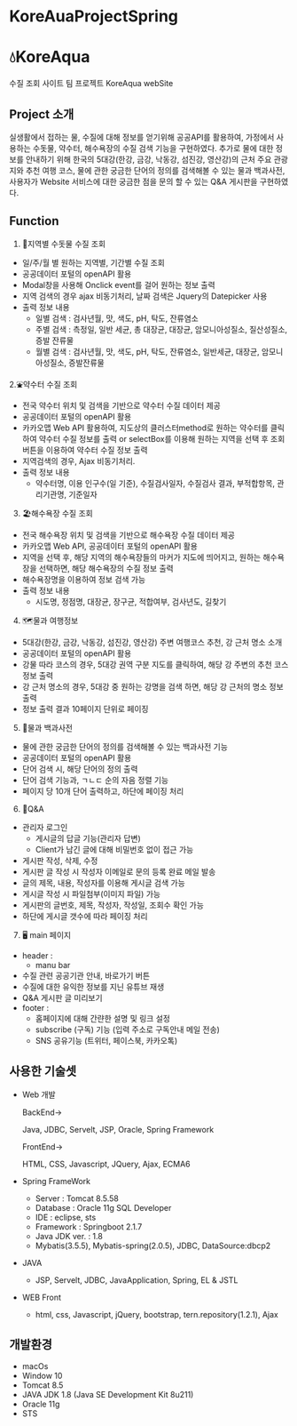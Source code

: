 # KoreAuaProjectSpring


# 💧KoreAqua

수질 조회 사이트 팀 프로젝트  KoreAqua webSite

## Project 소개

실생활에서 접하는 물, 수질에 대해 정보를 얻기위해 공공API를 활용하여, 가정에서 사용하는 수돗물, 약수터, 해수욕장의 수질 검색 기능을 구현하였다. 추가로 물에 대한 정보를 안내하기 위해 한국의 5대강(한강, 금강, 낙동강, 섬진강, 영산강)의 근처 주요 관광지와 추천 여행 코스, 물에 관한 궁금한 단어의 정의를 검색해볼 수 있는 물과 백과사전, 사용자가 Website 서비스에 대한 궁금한 점을 문의 할 수 있는 Q&A 게시판을 구현하였다.

## Function

1. 🚿지역별 수돗물 수질 조회
- 일/주/월 별 원하는 지역별, 기간별 수질 조회
- 공공데이터 포털의 openAPI 활용
- Modal창을 사용해 Onclick event를 걸어 원하는 정보 출력
- 지역 검색의 경우 ajax 비동기처리, 날짜 검색은 Jquery의 Datepicker 사용
- 출력 정보 내용
    - 일별 검색 : 검사년월, 맛, 색도, pH, 탁도, 잔류염소
    - 주별 검색 : 측정일, 일반 세균, 총 대장균, 대장균, 암모니아성질소, 질산성질소, 증발 잔류물
    - 월별 검색 : 검사년월, 맛, 색도, pH, 탁도, 잔류염소, 일반세균, 대장균, 암모니아성질소, 증발잔류물

2.⛲약수터 수질 조회
- 전국 약수터 위치 및 검색을 기반으로 약수터 수질 데이터 제공
- 공공데이터 포털의 openAPI 활용
- 카카오맵 Web API 활용하여, 지도상의 클러스터method로 원하는 약수터를 클릭하여 약수터 수질 정보를 출력 or selectBox를 이용해 원하는 지역을 선택 후 조회버튼을 이용하여 약수터 수질 정보 출력
- 지역검색의 경우, Ajax 비동기처리.
- 출력 정보 내용
    - 약수터명, 이용 인구수(일 기준), 수질검사일자, 수질검사 결과, 부적합항목, 관리기관명, 기준일자

3. 🏖️해수욕장 수질 조회
- 전국 해수욕장 위치 및 검색을 기반으로 해수욕장 수질 데이터 제공
- 카카오맵 Web API, 공공데이터 포털의 openAPI 활용
- 지역을 선택 후, 해당 지역의 해수욕장들의 마커가 지도에 띄어지고, 원하는 해수욕장을 선택하면, 해당 해수욕장의 수질 정보 출력
- 해수욕장명을 이용하여 정보 검색 가능
- 출력 정보 내용
    - 시도명, 정점명, 대장균, 장구균, 적합여부, 검사년도, 길찾기
    

4. 🗺️물과 여행정보
- 5대강(한강, 금강, 낙동강, 섬진강, 영산강) 주변 여행코스 추천, 강 근처 명소 소개
- 공공데이터 포털의 openAPI 활용
- 강물 따라 코스의 경우, 5대강 권역 구분 지도를 클릭하여, 해당 강 주변의 추천 코스 정보 출력
- 강 근처 명소의 경우, 5대강 중 원하는 강명을 검색 하면, 해당 강 근처의 명소 정보 출력
- 정보 출력 결과 10페이지 단위로 페이징

5. 📗물과 백과사전
- 물에 관한 궁금한 단어의 정의를 검색해볼 수 있는 백과사전 기능
- 공공데이터 포털의 openAPI 활용
- 단어 검색 시, 해당 단어의 정의 출력
- 단어 검색 기능과, ㄱㄴㄷ 순의 자음 정렬 기능
- 페이지 당 10개 단어 출력하고, 하단에 페이징 처리

6. 📑Q&A
- 관리자 로그인
    - 게시글의 답글 기능(관리자 답변)
    - Client가 남긴 글에 대해 비밀번호 없이 접근 가능
- 게시판 작성, 삭제, 수정
- 게시판 글 작성 시 작성자 이메일로 문의 등록 완료 메일 발송
- 글의 제목, 내용, 작성자를 이용해 게시글 검색 가능
- 게시글 작성 시 파일첨부(이미지 파일) 가능
- 게시판의 글번호, 제목, 작성자, 작성일, 조회수 확인 가능
- 하단에 게시글 갯수에 따라 페이징 처리

7. 🖥️ main 페이지
- header :
    - manu bar
- 수질 관련 공공기관 안내, 바로가기 버튼
- 수질에 대한 유익한 정보를 지닌 유튜브 재생
- Q&A 게시판 글 미리보기
- footer :
    - 홈페이지에 대해 간랸한 설명 및 링크 설정
    - subscribe (구독) 기능 (입력 주소로 구독안내 메일 전송)
    - SNS 공유기능 (트위터, 페이스북, 카카오톡)
    


## 사용한 기술셋

- Web 개발

    BackEnd→

    Java, JDBC, Servelt, JSP, Oracle, Spring Framework

    FrontEnd→

    HTML, CSS, Javascript, JQuery, Ajax, ECMA6

- Spring FrameWork
    - Server : Tomcat 8.5.58
    - Database : Oracle 11g SQL Developer
    - IDE : eclipse, sts
    - Framework : Springboot 2.1.7
    - Java JDK ver. : 1.8
    - Mybatis(3.5.5), Mybatis-spring(2.0.5), JDBC, DataSource:dbcp2
- JAVA
    - JSP, Servelt, JDBC, JavaApplication, Spring, EL & JSTL
- WEB Front
    - html, css, Javascript, jQuery, bootstrap, tern.repository(1.2.1), Ajax

## 개발환경

- macOs
- Window 10
- Tomcat 8.5
- JAVA JDK 1.8 (Java SE Development Kit 8u211)
- Oracle 11g
- STS
